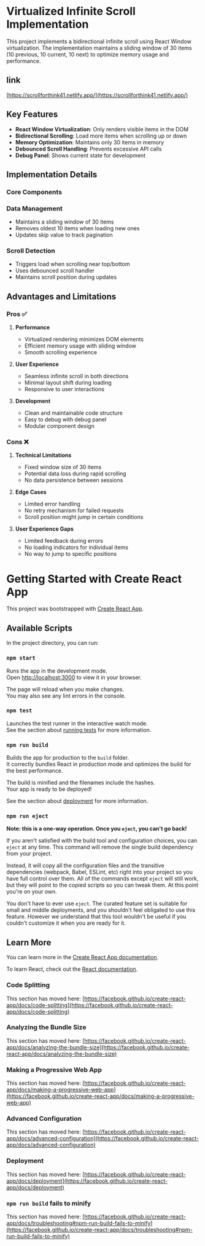 # Virtualized Infinite Scroll Implementation

This project implements a bidirectional infinite scroll using React Window virtualization. The implementation maintains a sliding window of 30 items (10 previous, 10 current, 10 next) to optimize memory usage and performance.

## link
[https://scrollforthink41.netlify.app/](https://scrollforthink41.netlify.app/)

## Key Features

- **React Window Virtualization**: Only renders visible items in the DOM
- **Bidirectional Scrolling**: Load more items when scrolling up or down
- **Memory Optimization**: Maintains only 30 items in memory
- **Debounced Scroll Handling**: Prevents excessive API calls
- **Debug Panel**: Shows current state for development

## Implementation Details

### Core Components


### Data Management
- Maintains a sliding window of 30 items
- Removes oldest 10 items when loading new ones
- Updates skip value to track pagination

### Scroll Detection
- Triggers load when scrolling near top/bottom
- Uses debounced scroll handler
- Maintains scroll position during updates

## Advantages and Limitations

### Pros ✅

1. **Performance**
   - Virtualized rendering minimizes DOM elements
   - Efficient memory usage with sliding window
   - Smooth scrolling experience

2. **User Experience**
   - Seamless infinite scroll in both directions
   - Minimal layout shift during loading
   - Responsive to user interactions

3. **Development**
   - Clean and maintainable code structure
   - Easy to debug with debug panel
   - Modular component design

### Cons ❌

1. **Technical Limitations**
   - Fixed window size of 30 items
   - Potential data loss during rapid scrolling
   - No data persistence between sessions

2. **Edge Cases**
   - Limited error handling
   - No retry mechanism for failed requests
   - Scroll position might jump in certain conditions

3. **User Experience Gaps**
   - Limited feedback during errors
   - No loading indicators for individual items
   - No way to jump to specific positions



# Getting Started with Create React App

This project was bootstrapped with [Create React App](https://github.com/facebook/create-react-app).

## Available Scripts

In the project directory, you can run:

### `npm start`

Runs the app in the development mode.\
Open [http://localhost:3000](http://localhost:3000) to view it in your browser.

The page will reload when you make changes.\
You may also see any lint errors in the console.

### `npm test`

Launches the test runner in the interactive watch mode.\
See the section about [running tests](https://facebook.github.io/create-react-app/docs/running-tests) for more information.

### `npm run build`

Builds the app for production to the `build` folder.\
It correctly bundles React in production mode and optimizes the build for the best performance.

The build is minified and the filenames include the hashes.\
Your app is ready to be deployed!

See the section about [deployment](https://facebook.github.io/create-react-app/docs/deployment) for more information.

### `npm run eject`

**Note: this is a one-way operation. Once you `eject`, you can't go back!**

If you aren't satisfied with the build tool and configuration choices, you can `eject` at any time. This command will remove the single build dependency from your project.

Instead, it will copy all the configuration files and the transitive dependencies (webpack, Babel, ESLint, etc) right into your project so you have full control over them. All of the commands except `eject` will still work, but they will point to the copied scripts so you can tweak them. At this point you're on your own.

You don't have to ever use `eject`. The curated feature set is suitable for small and middle deployments, and you shouldn't feel obligated to use this feature. However we understand that this tool wouldn't be useful if you couldn't customize it when you are ready for it.

## Learn More

You can learn more in the [Create React App documentation](https://facebook.github.io/create-react-app/docs/getting-started).

To learn React, check out the [React documentation](https://reactjs.org/).

### Code Splitting

This section has moved here: [https://facebook.github.io/create-react-app/docs/code-splitting](https://facebook.github.io/create-react-app/docs/code-splitting)

### Analyzing the Bundle Size

This section has moved here: [https://facebook.github.io/create-react-app/docs/analyzing-the-bundle-size](https://facebook.github.io/create-react-app/docs/analyzing-the-bundle-size)

### Making a Progressive Web App

This section has moved here: [https://facebook.github.io/create-react-app/docs/making-a-progressive-web-app](https://facebook.github.io/create-react-app/docs/making-a-progressive-web-app)

### Advanced Configuration

This section has moved here: [https://facebook.github.io/create-react-app/docs/advanced-configuration](https://facebook.github.io/create-react-app/docs/advanced-configuration)

### Deployment

This section has moved here: [https://facebook.github.io/create-react-app/docs/deployment](https://facebook.github.io/create-react-app/docs/deployment)

### `npm run build` fails to minify

This section has moved here: [https://facebook.github.io/create-react-app/docs/troubleshooting#npm-run-build-fails-to-minify](https://facebook.github.io/create-react-app/docs/troubleshooting#npm-run-build-fails-to-minify)



